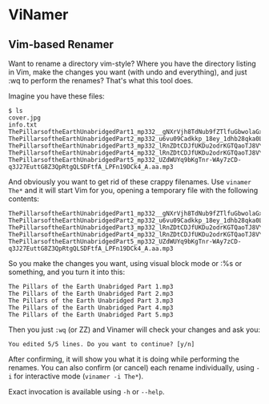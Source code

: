 # ViNamer

## Vim-based Renamer

Want to rename a directory vim-style? Where you have the directory listing in
Vim, make the changes you want (with undo and everything), and just :wq to
perform the renames? That's what this tool does.

Imagine you have these files:

	$ ls
	cover.jpg
	info.txt
    ThePillarsoftheEarthUnabridgedPart1_mp332__gNXrVjh8TdNub9fZTlfuGbwolaGxdgIPe1zeFhUcv7c6UPWcu53osmW9mbRaQ.aa.mp3
    ThePillarsoftheEarthUnabridgedPart2_mp332_u6vu09Cadkkp_18ey_1dhb28qka0LPglEsl_FUwJOZPHkJq5P68gkzRNhtQnXg.aa.mp3
    ThePillarsoftheEarthUnabridgedPart3_mp332_lRnZDtCDJfUKDu2odrKGTQaoTJ8VYsq36cDQKONEPM17VeBBG4nhkkGwDLxhBg.aa.mp3
    ThePillarsoftheEarthUnabridgedPart4_mp332_lRnZDtCDJfUKDu2odrKGTQaoTJ8VYsq36cDQKONEPM17VeBBG4nhkkGwDLxhBg.aa.mp3
    ThePillarsoftheEarthUnabridgedPart5_mp332_UZdWUYq9bKgTnr-WAy7zCD-q3J27EuttG8Z3QpRtgQLSDFtfA_LPFn19DCk4_A.aa.mp3

And obviously you want to get rid of these crappy filenames. Use `vinamer The*`
and it will start Vim for you, opening a temporary file with the following
contents:

    ThePillarsoftheEarthUnabridgedPart1_mp332__gNXrVjh8TdNub9fZTlfuGbwolaGxdgIPe1zeFhUcv7c6UPWcu53osmW9mbRaQ.aa.mp3
    ThePillarsoftheEarthUnabridgedPart2_mp332_u6vu09Cadkkp_18ey_1dhb28qka0LPglEsl_FUwJOZPHkJq5P68gkzRNhtQnXg.aa.mp3
    ThePillarsoftheEarthUnabridgedPart3_mp332_lRnZDtCDJfUKDu2odrKGTQaoTJ8VYsq36cDQKONEPM17VeBBG4nhkkGwDLxhBg.aa.mp3
    ThePillarsoftheEarthUnabridgedPart4_mp332_lRnZDtCDJfUKDu2odrKGTQaoTJ8VYsq36cDQKONEPM17VeBBG4nhkkGwDLxhBg.aa.mp3
    ThePillarsoftheEarthUnabridgedPart5_mp332_UZdWUYq9bKgTnr-WAy7zCD-q3J27EuttG8Z3QpRtgQLSDFtfA_LPFn19DCk4_A.aa.mp3

So you make the changes you want, using visual block mode or :%s or something,
and you turn it into this:

    The Pillars of the Earth Unabridged Part 1.mp3
    The Pillars of the Earth Unabridged Part 2.mp3
    The Pillars of the Earth Unabridged Part 3.mp3
    The Pillars of the Earth Unabridged Part 4.mp3
    The Pillars of the Earth Unabridged Part 5.mp3

Then you just `:wq` (or ZZ) and Vinamer will check your changes and ask you:

    You edited 5/5 lines. Do you want to continue? [y/n]

After confirming, it will show you what it is doing while performing the
renames. You can also confirm (or cancel) each rename individually, using `-i`
for interactive mode (`vinamer -i The*`).

Exact invocation is available using `-h` or `--help`.

